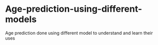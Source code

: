 # Age-prediction-using-different-models
Age prediction done using different model to understand and learn their uses

